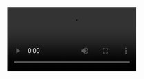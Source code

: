 <Video src="/videos/flowbite.mp4" controls class="w-full max-w-full h-auto" trackSrc="flowbite.mp4" />
